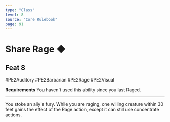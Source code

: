 ```yaml
---
type: "Class"
level: 8
source: "Core Rulebook"
page: 91
---
```

# Share Rage ◆
## Feat 8
#PE2Auditory #PE2Barbarian #PE2Rage #PE2Visual

**Requirements** You haven't used this ability since you last Raged.

---
You stoke an ally's fury. While you are raging, one willing creature within 30 feet gains the effect of the Rage action, except it can still use concentrate actions.